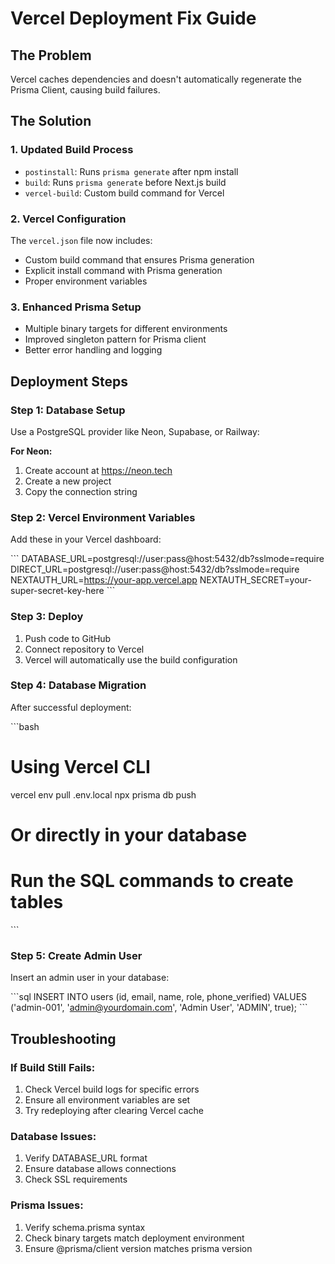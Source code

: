 # Vercel Deployment Fix Guide

## The Problem
Vercel caches dependencies and doesn't automatically regenerate the Prisma Client, causing build failures.

## The Solution

### 1. Updated Build Process
- `postinstall`: Runs `prisma generate` after npm install
- `build`: Runs `prisma generate` before Next.js build
- `vercel-build`: Custom build command for Vercel

### 2. Vercel Configuration
The `vercel.json` file now includes:
- Custom build command that ensures Prisma generation
- Explicit install command with Prisma generation
- Proper environment variables

### 3. Enhanced Prisma Setup
- Multiple binary targets for different environments
- Improved singleton pattern for Prisma client
- Better error handling and logging

## Deployment Steps

### Step 1: Database Setup
Use a PostgreSQL provider like Neon, Supabase, or Railway:

**For Neon:**
1. Create account at https://neon.tech
2. Create a new project
3. Copy the connection string

### Step 2: Vercel Environment Variables
Add these in your Vercel dashboard:

\`\`\`
DATABASE_URL=postgresql://user:pass@host:5432/db?sslmode=require
DIRECT_URL=postgresql://user:pass@host:5432/db?sslmode=require
NEXTAUTH_URL=https://your-app.vercel.app
NEXTAUTH_SECRET=your-super-secret-key-here
\`\`\`

### Step 3: Deploy
1. Push code to GitHub
2. Connect repository to Vercel
3. Vercel will automatically use the build configuration

### Step 4: Database Migration
After successful deployment:

\`\`\`bash
# Using Vercel CLI
vercel env pull .env.local
npx prisma db push

# Or directly in your database
# Run the SQL commands to create tables
\`\`\`

### Step 5: Create Admin User
Insert an admin user in your database:

\`\`\`sql
INSERT INTO users (id, email, name, role, phone_verified) 
VALUES ('admin-001', 'admin@yourdomain.com', 'Admin User', 'ADMIN', true);
\`\`\`

## Troubleshooting

### If Build Still Fails:
1. Check Vercel build logs for specific errors
2. Ensure all environment variables are set
3. Try redeploying after clearing Vercel cache

### Database Issues:
1. Verify DATABASE_URL format
2. Ensure database allows connections
3. Check SSL requirements

### Prisma Issues:
1. Verify schema.prisma syntax
2. Check binary targets match deployment environment
3. Ensure @prisma/client version matches prisma version
